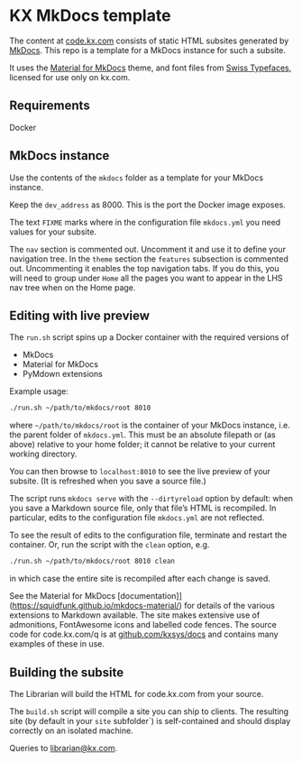 KX MkDocs template
==================


The content at [code.kx.com](https://code.kx.com/) consists of static HTML subsites generated by [MkDocs](https://mkdocs.org). 
This repo is a template for a MkDocs instance for such a subsite.

It uses the [Material for MkDocs](https://squidfunk.github.io/mkdocs-material/) theme, and font files from [Swiss Typefaces](https://swisstypefaces.com), licensed for use only on kx.com. 


Requirements
------------

Docker



MkDocs instance
---------------

Use the contents of the `mkdocs` folder as a template for your MkDocs instance.

Keep the `dev_address` as 8000. This is the port the Docker image exposes. 

The text `FIXME` marks where in the configuration file `mkdocs.yml` you need values for your subsite. 

The `nav` section is commented out. Uncomment it and use it to define your navigation tree. 
In the `theme` section the `features` subsection is commented out. Uncommenting it enables the top navigation tabs. 
If you do this, you will need to group under `Home` all the pages you want to appear in the LHS nav tree when on the Home page. 



Editing with live preview
-------------------------

The `run.sh` script spins up a Docker container with the required versions of 

-   MkDocs
-   Material for MkDocs
-   PyMdown extensions

Example usage:

```bash
./run.sh ~/path/to/mkdocs/root 8010
```

where `~/path/to/mkdocs/root` is the container of your MkDocs instance, i.e. the parent folder of `mkdocs.yml`.
This must be an absolute filepath or (as above) relative to your home folder; it cannot be relative to your current working directory. 

You can then browse to `localhost:8010` to see the live preview of your subsite. (It is refreshed when you save a source file.)

The script runs  `mkdocs serve` with the `--dirtyreload` option by default: when you save a Markdown source file, only that file’s HTML is recompiled.
In particular, edits to the configuration file `mkdocs.yml` are not reflected. 

To see the result of edits to the configuration file, terminate and restart the container. Or, run the script with the `clean` option, e.g.

```bash
./run.sh ~/path/to/mkdocs/root 8010 clean
```

in which case the entire site is recompiled after each change is saved.

See the Material for MkDocs [documentation]](https://squidfunk.github.io/mkdocs-material/) for details of the various extensions to Markdown available. 
The site makes extensive use of admonitions, FontAwesome icons and labelled code fences. 
The source code for code.kx.com/q is at [github.com/kxsys/docs](https://github.com/kxsys/docs) and contains many examples of these in use. 


Building the subsite
--------------------

The Librarian will build the HTML for code.kx.com from your source. 

The `build.sh` script will compile a site you can ship to clients. 
The resulting site (by default in your `site` subfolder`) is self-contained and should display correctly on an isolated machine. 


Queries to [librarian@kx.com](mailto:librarian@kx.com). 